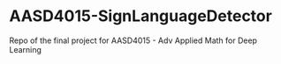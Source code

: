# AASD4015-SignLanguageDetector
Repo of the final project for AASD4015 - Adv Applied Math for Deep Learning
